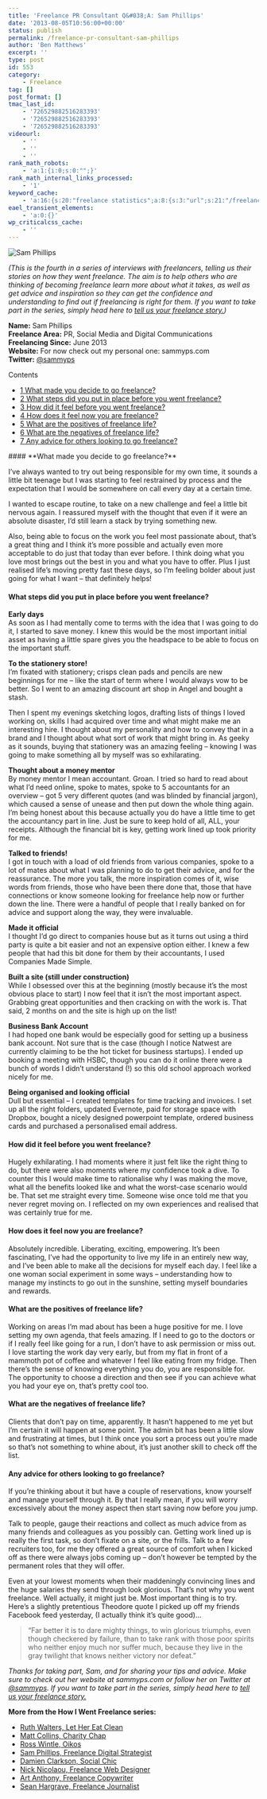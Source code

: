 ```yaml
---
title: 'Freelance PR Consultant Q&#038;A: Sam Phillips'
date: '2013-08-05T10:56:00+00:00'
status: publish
permalink: /freelance-pr-consultant-sam-phillips
author: 'Ben Matthews'
excerpt: ''
type: post
id: 553
category:
    - Freelance
tag: []
post_format: []
tmac_last_id:
    - '726529882516283393'
    - '726529882516283393'
    - '726529882516283393'
videourl:
    - ''
    - ''
    - ''
rank_math_robots:
    - 'a:1:{i:0;s:0:"";}'
rank_math_internal_links_processed:
    - '1'
keyword_cache:
    - 'a:16:{s:20:"freelance statistics";a:8:{s:3:"url";s:21:"/freelance-statistics";s:5:"times";s:0:"";s:7:"between";s:0:"";s:6:"before";s:0:"";s:5:"after";s:0:"";s:4:"case";N;s:8:"nofollow";N;s:9:"newwindow";N;}s:19:"freelance portfolio";a:8:{s:3:"url";s:30:"/courses/freelance-portfolios/";s:5:"times";s:0:"";s:7:"between";s:0:"";s:6:"before";s:0:"";s:5:"after";s:0:"";s:4:"case";N;s:8:"nofollow";N;s:9:"newwindow";N;}s:19:"accounting software";a:8:{s:3:"url";s:33:"/best-online-accounting-software/";s:5:"times";s:0:"";s:7:"between";s:0:"";s:6:"before";s:0:"";s:5:"after";s:0:"";s:4:"case";N;s:8:"nofollow";N;s:9:"newwindow";N;}s:19:"freelance community";a:8:{s:3:"url";s:20:"/freelance-community";s:5:"times";s:0:"";s:7:"between";s:0:"";s:6:"before";s:0:"";s:5:"after";s:0:"";s:4:"case";N;s:8:"nofollow";N;s:9:"newwindow";N;}s:19:"freelance questions";a:8:{s:3:"url";s:20:"/freelance-community";s:5:"times";s:0:"";s:7:"between";s:0:"";s:6:"before";s:0:"";s:5:"after";s:0:"";s:4:"case";N;s:8:"nofollow";N;s:9:"newwindow";N;}s:18:"freelance expenses";a:8:{s:3:"url";s:19:"/freelance-expenses";s:5:"times";s:0:"";s:7:"between";s:0:"";s:6:"before";s:0:"";s:5:"after";s:0:"";s:4:"case";N;s:8:"nofollow";N;s:9:"newwindow";N;}s:18:"freelance training";a:8:{s:3:"url";s:8:"/courses";s:5:"times";s:0:"";s:7:"between";s:0:"";s:6:"before";s:0:"";s:5:"after";s:0:"";s:4:"case";N;s:8:"nofollow";N;s:9:"newwindow";N;}s:15:"freelance tools";a:8:{s:3:"url";s:21:"/best-freelance-tools";s:5:"times";s:0:"";s:7:"between";s:0:"";s:6:"before";s:0:"";s:5:"after";s:0:"";s:4:"case";N;s:8:"nofollow";N;s:9:"newwindow";N;}s:15:"freelance rates";a:8:{s:3:"url";s:16:"/freelance-rates";s:5:"times";s:0:"";s:7:"between";s:0:"";s:6:"before";s:0:"";s:5:"after";s:0:"";s:4:"case";N;s:8:"nofollow";N;s:9:"newwindow";N;}s:14:"freelance work";a:8:{s:3:"url";s:15:"/freelance-work";s:5:"times";s:0:"";s:7:"between";s:0:"";s:6:"before";s:0:"";s:5:"after";s:0:"";s:4:"case";N;s:8:"nofollow";N;s:9:"newwindow";N;}s:14:"freelance jobs";a:8:{s:3:"url";s:15:"/freelance-jobs";s:5:"times";s:0:"";s:7:"between";s:0:"";s:6:"before";s:0:"";s:5:"after";s:0:"";s:4:"case";N;s:8:"nofollow";N;s:9:"newwindow";N;}s:13:"balance sheet";a:8:{s:3:"url";s:46:"https://freetrain.co/balance-sheet-definition/";s:5:"times";s:0:"";s:7:"between";s:0:"";s:6:"before";s:0:"";s:5:"after";s:0:"";s:4:"case";N;s:8:"nofollow";N;s:9:"newwindow";N;}s:7:"courses";a:8:{s:3:"url";s:8:"/courses";s:5:"times";s:0:"";s:7:"between";s:0:"";s:6:"before";s:0:"";s:5:"after";s:0:"";s:4:"case";N;s:8:"nofollow";N;s:9:"newwindow";N;}s:5:"rates";a:8:{s:3:"url";s:16:"/freelance-rates";s:5:"times";s:0:"";s:7:"between";s:0:"";s:6:"before";s:0:"";s:5:"after";s:0:"";s:4:"case";N;s:8:"nofollow";N;s:9:"newwindow";N;}s:4:"ir35";a:8:{s:3:"url";s:5:"/ir35";s:5:"times";s:0:"";s:7:"between";s:0:"";s:6:"before";s:0:"";s:5:"after";s:0:"";s:4:"case";N;s:8:"nofollow";N;s:9:"newwindow";N;}s:13:"keywords_time";i:1565632075;}'
eael_transient_elements:
    - 'a:0:{}'
wp_criticalcss_cache:
    - ''
---
```

![Sam Phillips](http://benrmatthews.com/wp-content/uploads/2013/08/Screen-Shot-2013-08-05-at-11.54.31.png)

*(This is the fourth in a series of interviews with freelancers, telling us their stories on how they went freelance. The aim is to help others who are thinking of becoming freelance learn more about what it takes, as well as get advice and inspiration so they can get the confidence and understanding to find out if freelancing is right for them. If you want to take part in the series, simply head here to [tell us your freelance story.](http://benrmatthews.com/2013/07/tell-your-freelance-story-and-help-others-go-freelance/ "Tell us your freelance story"))*

**Name:** Sam Phillips  
**Freelance Area:** PR, Social Media and Digital Communications  
**Freelancing Since:** June 2013  
**Website:** For now check out my personal one: sammyps.com  
**Twitter:** [@sammyps](http://twitter.com/sammyps "@sammyps")

<div class="no_bullets" id="toc_container">Contents

- [<span class="toc_number toc_depth_1">1</span> What made you decide to go freelance?](#What_made_you_decide_to_go_freelance)
- [<span class="toc_number toc_depth_1">2</span> What steps did you put in place before you went freelance?](#What_steps_did_you_put_in_place_before_you_went_freelance)
- [<span class="toc_number toc_depth_1">3</span> How did it feel before you went freelance?](#How_did_it_feel_before_you_went_freelance)
- [<span class="toc_number toc_depth_1">4</span> How does it feel now you are freelance?](#How_does_it_feel_now_you_are_freelance)
- [<span class="toc_number toc_depth_1">5</span> What are the positives of freelance life?](#What_are_the_positives_of_freelance_life)
- [<span class="toc_number toc_depth_1">6</span> What are the negatives of freelance life?](#What_are_the_negatives_of_freelance_life)
- [<span class="toc_number toc_depth_1">7</span> Any advice for others looking to go freelance?](#Any_advice_for_others_looking_to_go_freelance)

</div>#### <span id="What_made_you_decide_to_go_freelance">**What made you decide to go freelance?**</span>

I’ve always wanted to try out being responsible for my own time, it sounds a little bit teenage but I was starting to feel restrained by process and the expectation that I would be somewhere on call every day at a certain time.

I wanted to escape routine, to take on a new challenge and feel a little bit nervous again. I reassured myself with the thought that even if it were an absolute disaster, I’d still learn a stack by trying something new.

Also, being able to focus on the work you feel most passionate about, that’s a great thing and I think it’s more possible and actually even more acceptable to do just that today than ever before. I think doing what you love most brings out the best in you and what you have to offer. Plus I just realised life’s moving pretty fast these days, so I’m feeling bolder about just going for what I want – that definitely helps!

#### <span id="What_steps_did_you_put_in_place_before_you_went_freelance">**What steps did you put in place before you went freelance?**</span>

**Early days**  
As soon as I had mentally come to terms with the idea that I was going to do it, I started to save money. I knew this would be the most important initial asset as having a little spare gives you the headspace to be able to focus on the important stuff.

**To the stationery store!**  
I’m fixated with stationery; crisps clean pads and pencils are new beginnings for me – like the start of term where I would always vow to be better. So I went to an amazing discount art shop in Angel and bought a stash.

Then I spent my evenings sketching logos, drafting lists of things I loved working on, skills I had acquired over time and what might make me an interesting hire. I thought about my personality and how to convey that in a brand and I thought about what sort of work that might bring in. As geeky as it sounds, buying that stationery was an amazing feeling – knowing I was going to make something all by myself was so exhilarating.

**Thought about a money mentor**  
By money mentor I mean accountant. Groan. I tried so hard to read about what I’d need online, spoke to mates, spoke to 5 accountants for an overview – got 5 very different quotes (and was blinded by financial jargon), which caused a sense of unease and then put down the whole thing again. I’m being honest about this because actually you do have a little time to get the accountancy part in line. Just be sure to keep hold of all, ALL, your receipts. Although the financial bit is key, getting work lined up took priority for me.

**Talked to friends!**  
I got in touch with a load of old friends from various companies, spoke to a lot of mates about what I was planning to do to get their advice, and for the reassurance. The more you talk, the more inspiration comes of it, wise words from friends, those who have been there done that, those that have connections or know someone looking for freelance help now or further down the line. There were a handful of people that I really banked on for advice and support along the way, they were invaluable.

**Made it official**  
I thought I’d go direct to companies house but as it turns out using a third party is quite a bit easier and not an expensive option either. I knew a few people that had this bit done for them by their accountants, I used Companies Made Simple.

**Built a site (still under construction)**  
While I obsessed over this at the beginning (mostly because it’s the most obvious place to start) I now feel that it isn’t the most important aspect. Grabbing great opportunities and then cracking on with the work is. That said, 2 months on and the site is high up on the list!

**Business Bank Account**  
I had hoped one bank would be especially good for setting up a business bank account. Not sure that is the case (though I notice Natwest are currently claiming to be the hot ticket for business startups). I ended up booking a meeting with HSBC, though you can do it online there were a bunch of words I didn’t understand (!) so this old school approach worked nicely for me.

**Being organised and looking official**  
Dull but essential – I created templates for time tracking and invoices. I set up all the right folders, updated Evernote, paid for storage space with Dropbox, bought a nicely designed powerpoint template, ordered business cards and purchased a personalised email address.

#### <span id="How_did_it_feel_before_you_went_freelance">**How did it feel before you went freelance?**</span>

Hugely exhilarating. I had moments where it just felt like the right thing to do, but there were also moments where my confidence took a dive. To counter this I would make time to rationalise why I was making the move, what all the benefits looked like and what the worst-case scenario would be. That set me straight every time. Someone wise once told me that you never regret moving on. I reflected on my own experiences and realised that was certainly true for me.

#### <span id="How_does_it_feel_now_you_are_freelance">**How does it feel now you are freelance?**</span>

Absolutely incredible. Liberating, exciting, empowering. It’s been fascinating, I’ve had the opportunity to live my life in an entirely new way, and I’ve been able to make all the decisions for myself each day. I feel like a one woman social experiment in some ways – understanding how to manage my instincts to go out in the sunshine, setting myself boundaries and rewards.

#### <span id="What_are_the_positives_of_freelance_life">**What are the positives of freelance life?**</span>

Working on areas I’m mad about has been a huge positive for me. I love setting my own agenda, that feels amazing. If I need to go to the doctors or if I really feel like going for a run, I don’t have to ask permission or miss out. I love starting the work day very early, but from my flat in front of a mammoth pot of coffee and whatever I feel like eating from my fridge. Then there’s the sense of knowing everything you do, you are responsible for. The opportunity to choose a direction and then see if you can achieve what you had your eye on, that’s pretty cool too.

#### <span id="What_are_the_negatives_of_freelance_life">**What are the negatives of freelance life?**</span>

Clients that don’t pay on time, apparently. It hasn’t happened to me yet but I’m certain it will happen at some point. The admin bit has been a little slow and frustrating at times, but I think once you sort a process out you’re made so that’s not something to whine about, it’s just another skill to check off the list.

#### <span id="Any_advice_for_others_looking_to_go_freelance">**Any advice for others looking to go freelance?**</span>

If you’re thinking about it but have a couple of reservations, know yourself and manage yourself through it. By that I really mean, if you will worry excessively about the money aspect then start saving now before you jump.

Talk to people, gauge their reactions and collect as much advice from as many friends and colleagues as you possibly can. Getting work lined up is really the first task, so don’t fixate on a site, or the frills. Talk to a few recruiters too, for me they offered a great source of comfort when I kicked off as there were always jobs coming up – don’t however be tempted by the permanent roles that they will offer.

Even at your lowest moments when their maddeningly convincing lines and the huge salaries they send through look glorious. That’s not why you went freelance. Well actually, it might just be. Most important thing is to try. Here’s a slightly pretentious Theodore quote I picked up off my friends Facebook feed yesterday, (I actually think it’s quite good)…

> “Far better it is to dare mighty things, to win glorious triumphs, even though checkered by failure, than to take rank with those poor spirits who neither enjoy much nor suffer much, because they live in the gray twilight that knows neither victory nor defeat.”

*Thanks for taking part, Sam, and for sharing your tips and advice. Make sure to check out her website at sammyps.com or follow her on Twitter at [@sammyps](http://twitter.com/sammyps "@sammyps"). If you want to take part in the series, simply head here to [tell us your freelance story.](http://benrmatthews.com/2013/07/tell-your-freelance-story-and-help-others-go-freelance/ "Tell us your freelance story")*

**More from the How I Went Freelance series:**

- [Ruth Walters, Let Her Eat Clean](http://benrmatthews.com/2013/07/how-i-went-freelance-ruth-walter-let-her-eat-clean/ "How I Went Freelance: Ruth Walters, Let Her Eat Clean")
- [Matt Collins, Charity Chap](http://benrmatthews.com/2013/07/how-i-went-freelance-matt-collins-charity-chap/ "How I Went Freelance: Matt Collins, Charity Chap")
- [Ross Wintle, Oikos](http://benrmatthews.com/2013/07/how-i-went-freelance-ross-wintle-oikos/ "How I Went Freelance: Ross Wintle, Oikos")
- [Sam Phillips, Freelance Digital Strategist](http://benrmatthews.com/2013/08/how-i-went-freelance-sam-phillips/ "Sam Phillips")
- [Damien Clarkson, Social Chic](http://benrmatthews.com/2013/08/how-i-went-freelance-damien-clarkson-social-chic/ "Damien Clarkson, Social Chic")
- [Nick Nicolaou, Freelance Web Designer](http://benrmatthews.com/2014/08/freelance-nick-nicolaou/ "How I Went Freelance: Nick Nicolaou")
- [Art Anthony, Freelance Copywriter](http://benrmatthews.com/2014/08/how-i-went-freelance-art-anthony-copywriting/ "How I Went Freelance: Art Anthony, Copywriting is Art")
- [Sean Hargrave, Freelance Journalist](http://benrmatthews.com/2014/08/how-i-went-freelance-sean-hargrave-freelance-journalist/ "How I Went Freelance: Sean Hargrave, Freelance Journalist")
